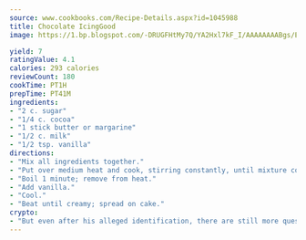 ```yaml
---
source: www.cookbooks.com/Recipe-Details.aspx?id=1045988
title: Chocolate IcingGood  
image: https://1.bp.blogspot.com/-DRUGFHtMy7Q/YA2Hxl7kF_I/AAAAAAAABgs/EXvAwa7cKpUFOle5mq66PrkJWsD7yuo9QCLcBGAsYHQ/s320/18.png

yield: 7
ratingValue: 4.1
calories: 293 calories
reviewCount: 180
cookTime: PT1H
prepTime: PT41M
ingredients:
- "2 c. sugar"
- "1/4 c. cocoa"
- "1 stick butter or margarine"
- "1/2 c. milk"
- "1/2 tsp. vanilla"
directions:
- "Mix all ingredients together."
- "Put over medium heat and cook, stirring constantly, until mixture comes to a boil."
- "Boil 1 minute; remove from heat."
- "Add vanilla."
- "Cool."
- "Beat until creamy; spread on cake."
crypto:
- "But even after his alleged identification, there are still more questions than answers about the enigmatic creator of Bitcoin."
---
```

